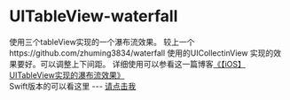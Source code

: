# UITableView-waterfall
使用三个tableView实现的一个瀑布流效果。
较上一个https://github.com/zhuming3834/waterfall 使用的UICollectinView 实现的效果要好。可以调整上下间距。
详细使用可以参看这一篇博客[《【iOS】UITableView实现的瀑布流效果》](http://blog.csdn.net/zhuming3834/article/details/48948529)<br>
Swift版本的可以看这里 --- [请点击我](https://github.com/zhuming3834/Waterfall-Swift) 
